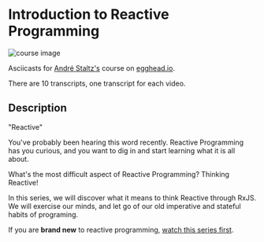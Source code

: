 # Introduction to Reactive Programming

![course image](https://d2eip9sf3oo6c2.cloudfront.net/series/square_covers/000/000/020/full/EGH_IntrotoReactive.png?1496436376)

Asciicasts for [André Staltz's](https://egghead.io/instructors/andre-staltz) course on [egghead.io](https://egghead.io).

There are 10 transcripts, one transcript for each video.

## Description
"Reactive"

You've probably been hearing this word recently. Reactive Programming has you curious, and you want to dig in and start learning what it is all about.

What's the most difficult aspect of Reactive Programming? Thinking Reactive!

In this series, we will discover what it means to think Reactive through RxJS. We will exercise our minds, and let go of our old imperative and stateful habits of programing.

If you are **brand new** to reactive programming, [watch this series first](https://egghead.io/series/mastering-asynchronous-programming-the-end-of-the-loop).
